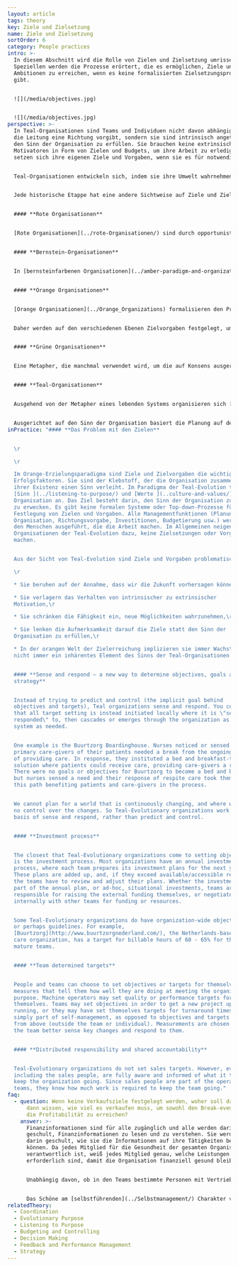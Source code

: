```yaml
---
layout: article
tags: theory
key: Ziele und Zielsetzung
name: Ziele und Zielsetzung
sortOrder: 6
category: People practices
intro: >-
  In diesem Abschnitt wird die Rolle von Zielen und Zielsetzung umrissen. Im
  Speziellen werden die Prozesse erörtert, die es ermöglichen, Ziele und
  Ambitionen zu erreichen, wenn es keine formalisierten Zielsetzungsprozesse
  gibt.


  ![](/media/objectives.jpg)


  ![](/media/objectives.jpg)
perspective: >-
  In Teal-Organisationen sind Teams und Individuen nicht davon abhängig, dass
  die Leitung eine Richtung vorgibt, sondern sie sind intrinsisch angetrieben,
  den Sinn der Organisation zu erfüllen. Sie brauchen keine extrinsischen
  Motivatoren in Form von Zielen und Budgets, um ihre Arbeit zu erledigen. Sie
  setzen sich ihre eigenen Ziele und Vorgaben, wenn sie es für notwendig halten.


  Teal-Organisationen entwickeln sich, indem sie ihre Umwelt wahrnehmen und auf sie reagieren. Der Prozess des Eingehens auf den [evolutionären Sinn](../evolutionärer-Sinn/) wird genutzt, um über die nächsten Schritte für ein Team oder die gesamte Organisation zu entscheiden.


  Jede historische Etappe hat eine andere Sichtweise auf Ziele und Zielsetzungen sowie sehr unterschiedliche Praktiken hervorgebracht:


  #### **Rote Organisationen**


  [Rote Organisationen](../rote-Organisationen/) sind durch opportunistisches und oft reaktives Verhalten gekennzeichnet. Die Festlegung von Zielen ist kein formeller Prozess, sondern ein inhärenter Aspekt des Schutzes und/oder der Erweiterung der eigenen Machtposition.


  #### **Bernstein-Organisationen**


  In [bernsteinfarbenen Organisationen](../amber-paradigm-and-organizations/) werden die Ziele von der obersten Führungsebene festgelegt. Der einzige Beitrag der unteren Ebenen sind technische oder betriebliche Informationen, entweder im Rahmen ihrer Aufgaben oder auf besondere Anfrage von oben. Die Umsetzung der Pläne zur Erreichung dieser Ziele erfolgt in Form von Anweisungen an die unteren Ebenen, wobei die Zielvorgaben Teil der Anweisungen sind. Die Mitarbeiter haben nur wenig direkten Kontakt mit der obersten Führungsebene und es wird von ihnen erwartet, dass sie Befehle befolgen, auch wenn ihre Erfahrung bzw. ihr Wissen über die örtlichen Gegebenheiten andere Handlungen nahelegen.


  #### **Orange Organisationen**


  [Orange Organisationen](../Orange_Organizations) formalisieren den Prozess der strategischen Planung, indem sie Vision, Mission, Werte und Ziele als Teil eines formalen Planungsprozesses und durch die Brille der Organisation als Maschine festlegen. Dies beginnt auf der Ebene des Vorstands und der Geschäftsleitung, gefolgt von den Geschäftseinheiten, Teams oder Abteilungen. Von diesen unteren Ebenen wird erwartet, dass sie ihre eigenen strategischen Pläne entwickeln, die auf die Vision, Mission und Ziele des Unternehmens abgestimmt sind.


  Daher werden auf den verschiedenen Ebenen Zielvorgaben festgelegt, um die Ziele zu erreichen. Dies ist Teil des Übergangs von der "Befehl- und Kontrollmethode" von [Bernstein](../amber-paradigm-and-organizations/) zu einer "Vorhersage- und Kontrollmethode". Die oberste Führungsebene formuliert die Gesamtrichtung und -strategie, die in Form von Zielvorgaben, Zielen und Zielsetzungen an die gesamte Organisation weitergegeben werden. Die Führungskräfte und Mitarbeiter haben die Freiheit, ihre Kreativität einzusetzen, um diese Ziele zu erreichen, und können Anreize dafür erhalten, dies zu tun. Bei einer guten Ausrichtung haben das mittlere Management und bis zu einem gewissen Grad auch die unteren Ebenen die Freiheit zu bestimmen, wie sie ihre Ziele erreichen wollen. Wenn dieser Ansatz nicht gut durchdacht ist, kann er dazu führen, dass Zielvorgaben aus dem Auge verloren werden und Teams manchmal gegeneinander arbeiten, um ihre eigenen Ziele zu erreichen.


  #### **Grüne Organisationen**


  Eine Metapher, die manchmal verwendet wird, um die auf Konsens ausgerichtete [grüne Organisation] (../green-paradigm-and-organizations/) zu beschreiben, ist die der "Familie". Grünen Organisationen haben ein Unbehagen gegenüber Macht und Hierarchie und verlagern Autorität und Entscheidungsfindung von Managern auf Mitarbeiter. In der Praxis haben erfolgreiche grüne Organisationen durchaus hierarchische Strukturen. Manager agieren oft als dienende Führungskräfte, die ihre Mitarbeiter unterstützen und fördern. Ziele und Vorgaben werden oft im Konsens auf Teamebene festgelegt, um eine vordefinierte Vision und Mission zu unterstützen.


  #### **Teal-Organisationen**


  Ausgehend von der Metapher eines lebenden Systems organisieren sich [Teal-Organisationen](../teal-paradigm-and-organizations/) auf der Basis eines klaren Gefühls für [Sinn](../listening-to-purpose/). Dies ist kein Sinn (Mission), der von der obersten Leitung vorgegeben wird, sondern ein Sinn, der sich entwickeln kann und von allen Mitgliedern der Organisation geteilt wird.


  Ausgerichtet auf den Sinn der Organisation basiert die Planung auf dem Prinzip "Erkennen und Reagieren", wobei der Schwerpunkt auf einem agilen Ansatz liegt, um praktikable Lösungen zu finden. Dieser anpassungsfähige Prozess ähnelt den Prinzipien von Lean Start-up und [Softwareentwicklung](https://en.wikipedia.org/wiki/Agile_software_development%7Cagile). Die Entscheidungsfindung erfolgt innerhalb eines Rahmens von organisationsweiten Werten und wird durch einen [Beratungsprozess](../Entscheidungsfindung/) abgestimmt. Die Strategie ergibt sich organisch aus der Interaktion der Mitarbeiter mit dem organisatorischen Umfeld von Teal. Mitarbeiter, die sich selbst führen, können sich selbst Ziele setzen, oder ein Team kann sich auf ein Ziel einigen, z. B. eine schnellere Durchlaufzeit, aber es gibt keine Umsatz-, Effizienz- oder andere Ziele. Durch die Einholung von Ratschlägen von Kollegen und Fachleuten, bevor ein Projekt oder eine Veränderung in Angriff genommen wird, wird sichergestellt, dass alle Aspekte, einschließlich der finanziellen Aspekte, in Betracht gezogen werden. Teil des Wertesystems ist, dass kein einzelnes Mitglied oder eine Gruppe von Mitgliedern die Organisation durch unüberlegte oder eigennützige Aktionen oder Projekte gefährden darf.
inPractice: "#### **Das Problem mit den Zielen**


  \r

  \r

  Im Orange-Erzielungsparadigma sind Ziele und Zielvorgaben die wichtigsten
  Erfolgsfaktoren. Sie sind der Klebstoff, der die Organisation zusammenhält und
  ihrer Existenz einen Sinn verleiht. Im Paradigma der Teal-Evolution treiben
  [Sinn ](../listening-to-purpose/) und [Werte ](..culture-and-values/) die
  Organisation an. Das Ziel besteht darin, den Sinn der Organisation zum Leben
  zu erwecken. Es gibt keine formalen Systeme oder Top-down-Prozesse für die
  Festlegung von Zielen und Vorgaben. Alle Managementfunktionen (Planung,
  Organisation, Richtungsvorgabe, Investitionen, Budgetierung usw.) werden von
  den Menschen ausgeführt, die die Arbeit machen. Im Allgemeinen neigen
  Organisationen der Teal-Evolution dazu, keine Zielsetzungen oder Vorgaben zu
  machen.


  Aus der Sicht von Teal-Evolution sind Ziele und Vorgaben problematisch:\r

  \r

  * Sie beruhen auf der Annahme, dass wir die Zukunft vorhersagen können,\r

  * Sie verlagern das Verhalten von intrinsischer zu extrinsischer
  Motivation,\r

  * Sie schränken die Fähigkeit ein, neue Möglichkeiten wahrzunehmen,\r

  * Sie lenken die Aufmerksamkeit darauf die Ziele statt den Sinn der
  Organisation zu erfüllen,\r

  * In der orangen Welt der Zielerreichung implizieren sie immer Wachstum, was
  nicht immer ein inhärentes Element des Sinns der Teal-Organisationen ist.


  #### **Sense and respond – a new way to determine objectives, goals and
  strategy**


  Instead of trying to predict and control (the implicit goal behind
  objectives and targets), Teal organizations sense and respond. You could say
  that all target setting is instead initiated locally where it is \"sensed and
  responded\" to, then cascades or emerges through the organization as a living
  system as needed.


  One example is the Buurtzorg Boardinghouse. Nurses noticed or sensed that
  primary care-givers of their patients needed a break from the ongoing demands
  of providing care. In response, they instituted a bed and breakfast-type
  solution where patients could receive care, providing care-givers a respite.
  There were no goals or objectives for Buurtzorg to become a bed and breakfast,
  but nurses sensed a need and their response of respite care took them down
  this path benefiting patients and care-givers in the process.


  We cannot plan for a world that is continuously changing, and where we have
  no control over the changes. So Teal-Evolutionary organizations work on the
  basis of sense and respond, rather than predict and control.


  #### **Investment process**


  The closest that Teal-Evolutionary organizations come to setting objectives
  is the investment process. Most organizations have an annual investment
  process, where each team prepares its investment plans for the next year.
  These plans are added up, and, if they exceed available/accessible resources,
  the teams have to review and adjust their plans. Whether the investments are
  part of the annual plan, or ad-hoc, situational investments, teams are
  responsible for raising the external funding themselves, or negotiate
  internally with other teams for funding or resources.


  Some Teal-Evolutionary organizations do have organization-wide objectives,
  or perhaps guidelines. For example,
  [Buurtzorg](http://www.buurtzorgnederland.com/), the Netherlands-based health
  care organization, has a target for billable hours of 60 - 65% for their
  mature teams.


  #### **Team determined targets**


  People and teams can choose to set objectives or targets for themselves as
  measures that tell them how well they are doing at meeting the organization's
  purpose. Machine operators may set quality or performance targets for
  themselves. Teams may set objectives in order to get a new project up and
  running, or they may have set themselves targets for turnaround times. This is
  simply part of self-management, as opposed to objectives and targets imposed
  from above (outside the team or individual). Measurements are chosen that help
  the team better sense key changes and respond to them.


  #### **Distributed responsibility and shared accountability**


  Teal-Evolutionary organizations do not set sales targets. However, everyone,
  including the sales people, are fully aware and informed of what it takes to
  keep the organization going. Since sales people are part of the operational
  teams, they know how much work is required to keep the team going."
faq:
  - question: Wenn keine Verkaufsziele festgelegt werden, woher soll das Unternehmen
      dann wissen, wie viel es verkaufen muss, um sowohl den Break-even als auch
      die Profitabilität zu erreichen?
    answer: >-
      Finanzinformationen sind für alle zugänglich und alle werden darin
      geschult, Finanzinformationen zu lesen und zu verstehen. Sie werden auch
      darin geschult, wie sie die Informationen auf ihre Tätigkeiten beziehen
      können. Da jedes Mitglied für die Gesundheit der gesamten Organisation
      verantwortlich ist, weiß jedes Mitglied genau, welche Leistungen
      erforderlich sind, damit die Organisation finanziell gesund bleibt.


      Unabhängig davon, ob in den Teams bestimmte Personen mit Vertriebsaufgaben betraut sind oder ob sie im Rahmen ihrer laufenden Aufgaben für den Vertrieb zuständig sind, hat jeder eine klare Vorstellung davon, was auf dem Markt passiert, welche Bedürfnisse die Kunden haben und welche anderen Angebote es gibt.


      Das Schöne am [selbstführenden](../Selbstmanagement/) Charakter von [Teal-Organisationen](../Teal-Paradigma-und-Organisationen/) ist, dass sie in Echtzeit Marktveränderungen wahrnehmen und sich an sie anpassen können. Orange Zielerreichungs-Organisationen müssen auf Rückmeldungen von Vertriebsteams und Marktforschung warten, dann einen mühsamen Zielsetzungs- und Entscheidungsfindungsprozess durchlaufen und dann Änderungen umsetzen.
relatedTheory:
  - Coordination
  - Evolutionary Purpose
  - Listening to Purpose
  - Budgeting and Controlling
  - Decision Making
  - Feedback and Performance Management
  - Strategy
---
```

